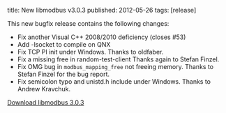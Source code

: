 title: New libmodbus v3.0.3
published: 2012-05-26
tags: [release]

This new bugfix release contains the following changes:

- Fix another Visual C++ 2008/2010 deficiency (closes #53)
- Add -lsocket to compile on QNX
- Fix TCP PI init under Windows. Thanks to oldfaber.
- Fix a missing free in random-test-client Thanks again to Stefan
  Finzel.
- Fix OMG bug in `modbus_mapping_free` not freeing memory. Thanks to
  Stefan Finzel for the bug report.
- Fix semicolon typo and unistd.h include under Windows. Thanks to
  Andrew Kravchuk.

[Download libmodbus 3.0.3](https://github.com/downloads/stephane/libmodbus/libmodbus-3.0.3.tar.gz)

